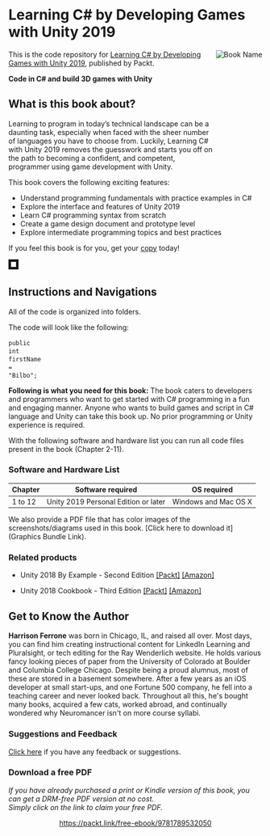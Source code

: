 


# Learning C# by Developing Games with Unity 2019

<a href="https://prod.packtpub.com/in/game-development/learning-c-developing-games-unity-2019-fourth-edition?utm_source=github&utm_medium=repository&utm_campaign=9781789532050"><img src="https://prod.packtpub.com/media/catalog/product/cache/a22c7d190d97ca25f5f1089471ab8502/b/1/b11549_mockupcover.png" alt="Book Name" height="256px" align="right"></a>

This is the code repository for [Learning C# by Developing Games with Unity 2019](https://prod.packtpub.com/in/game-development/learning-c-developing-games-unity-2019-fourth-edition?utm_source=github&utm_medium=repository&utm_campaign=9781789532050), published by Packt.

**Code in C# and build 3D games with Unity**

## What is this book about?
Learning to program in today’s technical landscape can be a daunting task, especially when faced with the sheer number of languages you have to choose from. Luckily, Learning C# with Unity 2019 removes the guesswork and starts you off on the path to becoming a confident, and competent, programmer using game development with Unity.

This book covers the following exciting features: 
* Understand programming fundamentals with practice examples in C#
* Explore the interface and features of Unity 2019
* Learn C# programming syntax from scratch
* Create a game design document and prototype level
* Explore intermediate programming topics and best practices

If you feel this book is for you, get your [copy](https://www.amazon.com/dp/10DigitISBN) today!

<a href="https://www.packtpub.com/?utm_source=github&utm_medium=banner&utm_campaign=GitHubBanner"><img src="https://raw.githubusercontent.com/PacktPublishing/GitHub/master/GitHub.png" 
alt="https://www.packtpub.com/" border="5" /></a>


## Instructions and Navigations
All of the code is organized into folders.

The code will look like the following:
```
public
int
firstName
= 
"Bilbo";
```

**Following is what you need for this book:**
The book caters to developers and programmers who want to get started with C# programming in a fun and engaging manner. Anyone who wants to build games and script in C# language and Unity can take this book up. No prior programming or Unity experience is required.

With the following software and hardware list you can run all code files present in the book (Chapter 2-11).

### Software and Hardware List

| Chapter  | Software required                   | OS required                        |
| -------- | ------------------------------------| -----------------------------------|
| 1 to 12  | Unity 2019 Personal Edition or later| Windows and Mac OS X               |

We also provide a PDF file that has color images of the screenshots/diagrams used in this book. [Click here to download it](Graphics Bundle Link).

### Related products <Other books you may enjoy>
* Unity 2018 By Example - Second Edition [[Packt]](https://prod.packtpub.com/in/game-development/unity-2018-example-second-edition?utm_source=github&utm_medium=repository&utm_campaign=9781788398701) [[Amazon]](https://www.amazon.com/dp/178839870X)

* Unity 2018 Cookbook - Third Edition [[Packt]](https://prod.packtpub.com/in/game-development/unity-2018-cookbook-third-edition?utm_source=github&utm_medium=repository&utm_campaign=9781788471909) [[Amazon]](https://www.amazon.com/dp/1788471903)

## Get to Know the Author
**Harrison Ferrone**
was born in Chicago, IL, and raised all over. Most days, you can find him creating instructional content for LinkedIn Learning and Pluralsight, or tech editing for the Ray Wenderlich website.
He holds various fancy looking pieces of paper from the University of Colorado at Boulder and Columbia College Chicago. Despite being a proud alumnus, most of these are stored in a basement somewhere. 
After a few years as an iOS developer at small start-ups, and one Fortune 500 company, he fell into a teaching career and never looked back. Throughout all this, he's bought many books, acquired a few cats, worked abroad, and continually wondered why Neuromancer isn't on more course syllabi.


### Suggestions and Feedback
[Click here](https://docs.google.com/forms/d/e/1FAIpQLSdy7dATC6QmEL81FIUuymZ0Wy9vH1jHkvpY57OiMeKGqib_Ow/viewform) if you have any feedback or suggestions.
### Download a free PDF

 <i>If you have already purchased a print or Kindle version of this book, you can get a DRM-free PDF version at no cost.<br>Simply click on the link to claim your free PDF.</i>
<p align="center"> <a href="https://packt.link/free-ebook/9781789532050">https://packt.link/free-ebook/9781789532050 </a> </p>